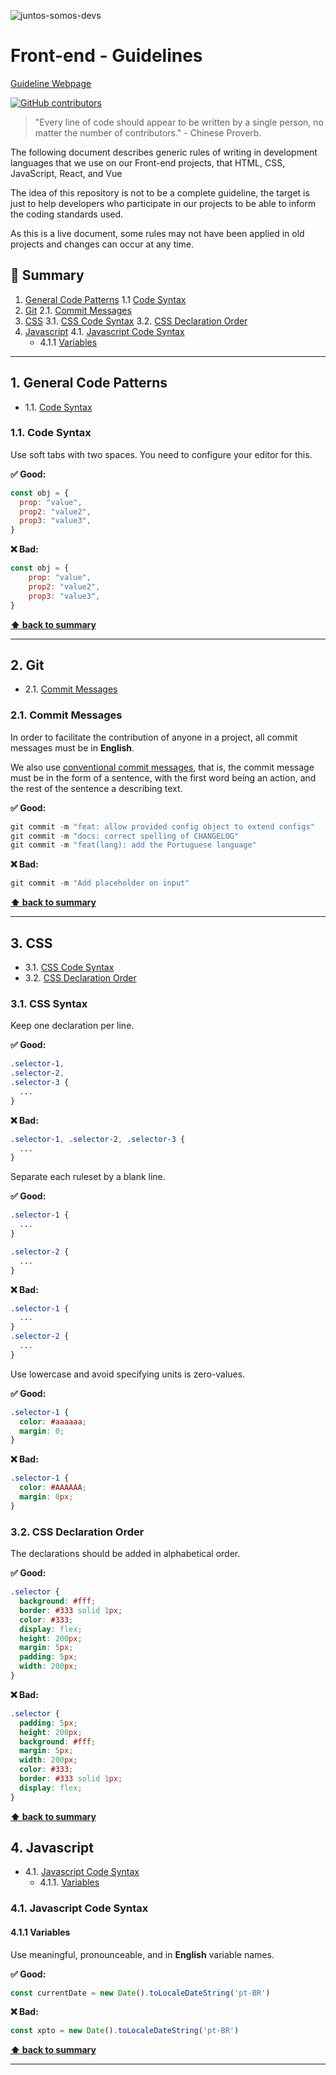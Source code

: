 ![juntos-somos-devs](https://user-images.githubusercontent.com/3603793/131751022-fda4146c-9ada-4ad0-82fc-d8f0a73acd3f.png)

# Front-end - Guidelines

[Guideline Webpage](https://juntossomosmais.github.io/frontend-guideline/)

[![GitHub contributors](https://img.shields.io/github/contributors/juntossomosmais/frontend-guideline.svg)](https://github.com/juntossomosmais/frontend-guideline/graphs/contributors)

> "Every line of code should appear to be written by a single person, no matter the number of contributors." - Chinese Proverb.

The following document describes generic rules of writing in development languages that we use on our Front-end projects, that HTML, CSS, JavaScript, React, and Vue

The idea of this repository is not to be a complete guideline, the target is just to help developers who participate in our projects to be able to inform the coding standards used.

As this is a live document, some rules may not have been applied in old projects and changes can occur at any time.

<a name="summary"></a>

## 📖 Summary

1. [General Code Patterns](#general-patterns)
1.1 [Code Syntax](#code-syntax)
2. [Git](#git)
2.1. [Commit Messages](#commit-messages)
3. [CSS](#css)
3.1. [CSS Code Syntax](#css-syntax)
3.2. [CSS Declaration Order](#css-order)
4. [Javascript](#javascript)
4.1. [Javascript Code Syntax](#javascript-syntax)
    - 4.1.1 [Variables](#variables)

___
   
<a name="general-patterns"></a>

## 1. General Code Patterns

- 1.1. [Code Syntax](#code-syntax) <br>
  
<a name="code-syntax"></a>

### 1.1. Code Syntax

Use soft tabs with two spaces. You need to configure your editor for this.

**✅ Good:**
```js
const obj = {
  prop: "value",
  prop2: "value2",
  prop3: "value3",
}
```

**❌ Bad:**
```js 
const obj = {
    prop: "value",
    prop2: "value2",
    prop3: "value3",
}
```
 
**[⬆ back to summary](#summary)**

---

<a name="git"></a>

## 2. Git

- 2.1. [Commit Messages](#commit-messages) <br>

<a name="commit-messages"></a>

### 2.1. Commit Messages

In order to facilitate the contribution of anyone in a project, all commit messages must be in **English**.

We also use [conventional commit messages](https://www.conventionalcommits.org/en/v1.0.0/), that is, the commit message must be in the form of a sentence, with the first word being an action, and the rest of the sentence a describing text.

**✅ Good:**
```powershell
git commit -m "feat: allow provided config object to extend configs"
git commit -m "docs: correct spelling of CHANGELOG"
git commit -m "feat(lang): add the Portuguese language"
```

**❌ Bad:**
```powershell
git commit -m "Add placeholder on input"
```

**[⬆ back to summary](#summary)**

---

<a name="css"></a>
 
## 3. CSS

- 3.1. [CSS Code Syntax](#css-syntax)
- 3.2. [CSS Declaration Order](#css-order) <br>
  
<a name="css-syntax"></a>

### 3.1. CSS Syntax

Keep one declaration per line.

**✅ Good:**
```css 
.selector-1,
.selector-2,
.selector-3 {
  ...
}
```

**❌ Bad:**
```css
.selector-1, .selector-2, .selector-3 {
  ...
}
```

Separate each ruleset by a blank line.

**✅ Good:**
```css 
.selector-1 {
  ...
}

.selector-2 {
  ...
}
```

**❌ Bad:**
```css
.selector-1 {
  ...
}
.selector-2 {
  ...
}
```

Use lowercase and avoid specifying units is zero-values.

**✅ Good:**
```css
.selector-1 {
  color: #aaaaaa;
  margin: 0;
}
```

**❌ Bad:**
```css
.selector-1 {
  color: #AAAAAA;
  margin: 0px;
}
```

<a name="css-order"></a>

### 3.2. CSS Declaration Order

The declarations should be added in alphabetical order.

**✅ Good:**
```css
.selector {
  background: #fff;
  border: #333 solid 1px;
  color: #333;
  display: flex;
  height: 200px;
  margin: 5px;
  padding: 5px;
  width: 200px;
}
```

**❌ Bad:**
```css
.selector {
  padding: 5px;
  height: 200px;
  background: #fff;
  margin: 5px;
  width: 200px;
  color: #333;
  border: #333 solid 1px;
  display: flex;
}
```

**[⬆ back to summary](#summary)**

<a name="javascript"></a>

## 4. Javascript

- 4.1. [Javascript Code Syntax](#javascript-syntax)
  - 4.1.1. [Variables](#variables) <br>


<a name="javascript-syntax"></a>

### 4.1. Javascript Code Syntax

<a name="variables"></a>

#### 4.1.1 Variables

Use meaningful, pronounceable, and in **English** variable names.

**✅ Good:**
```js
const currentDate = new Date().toLocaleDateString('pt-BR')
```

**❌ Bad:**
```js 
const xpto = new Date().toLocaleDateString('pt-BR')
```

**[⬆ back to summary](#summary)**


---